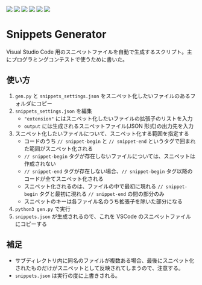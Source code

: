 [![](https://img.shields.io/badge/license-CC0-lightgrey.svg?style=flat&logo=Creative-Commons)](https://github.com/kyomukyomupurin/snippets_generator/blob/master/LICENSE)
![](https://img.shields.io/badge/Python-3.9.2-brightgreen.svg?style=flat&logo=Python)
![](https://img.shields.io/badge/JSON-brightgreen.svg?style=flat&logo=JSON)
![](https://img.shields.io/badge/-VSCode-blue.svg?style=flat&logo=Visual-Studio-Code)
![](https://img.shields.io/badge/OS-WSL-yellow.svg?style=flat&logo=Linux)
![](https://img.shields.io/badge/Ubuntu-18.04-orange.svg?style=flat&logo=Ubuntu)

# Snippets Generator

Visual Studio Code 用のスニペットファイルを自動で生成するスクリプト。主にプログラミングコンテストで使うために書いた。

## 使い方

1. ```gen.py``` と ```snippets_settings.json``` をスニペット化したいファイルのあるフォルダにコピー
2. ```snippets_settings.json``` を編集
    - ```"extension"``` にはスニペット化したいファイルの拡張子のリストを入力
    - ```output``` には生成されるスニペットファイル(JSON 形式)の出力先を入力
3. スニペット化したいファイルについて、スニペット化する範囲を指定する
    - コードのうち ```// snippet-begin``` と ```// snippet-end``` というタグで囲まれた範囲がスニペット化される
    - ```// snippet-begin``` タグが存在しないファイルについては、スニペットは作成されない
    - ```// snippet-end``` タグが存在しない場合、```// snippet-begin``` タグ以降のコードが全てスニペット化される
    - スニペット化されるのは、ファイルの中で最初に現れる ```// snippet-begin``` タグと最初に現れる ```// snippet-end``` の間の部分のみ
    - スニペットのキーは各ファイル名のうち拡張子を除いた部分になる
4. ```python3 gen.py``` で実行
5. ```snippets.json``` が生成されるので、これを VSCode のスニペットファイルにコピーする

## 補足

- サブディレクトリ内に同名のファイルが複数ある場合、最後にスニペット化されたものだけがスニペットとして反映されてしまうので、注意する。
- ```snippets.json``` は実行の度に上書きされる。